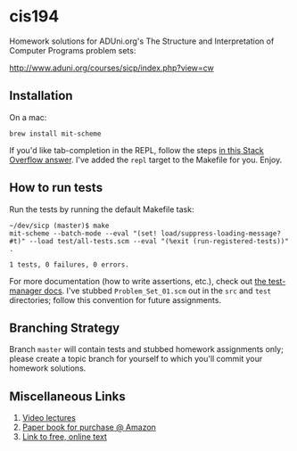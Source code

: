 # cis194

Homework solutions for ADUni.org's The Structure and Interpretation of Computer Programs problem sets:

http://www.aduni.org/courses/sicp/index.php?view=cw

## Installation

On a mac:

```
brew install mit-scheme
```

If you'd like tab-completion in the REPL, follow the steps [in this Stack Overflow answer](http://stackoverflow.com/questions/11908746/mit-scheme-repl-with-command-line-history-and-tab-completion). I've added the `repl` target to the Makefile for you. Enjoy.

## How to run tests

Run the tests by running the default Makefile task:

```
~/dev/sicp (master)$ make
mit-scheme --batch-mode --eval "(set! load/suppress-loading-message? #t)" --load test/all-tests.scm --eval "(%exit (run-registered-tests))"
.

1 tests, 0 failures, 0 errors.
```

For more documentation (how to write assertions, etc.), check out [the test-manager docs](http://web.mit.edu/~axch/www/testing.html). I've stubbed `Problem_Set_01.scm` out in the `src` and `test` directories; follow this convention for future assignments.

## Branching Strategy

Branch `master` will contain tests and stubbed homework assignments only; please create a topic branch for yourself to which you'll commit your homework solutions.

## Miscellaneous Links

1. [Video lectures](http://ocw.mit.edu/courses/electrical-engineering-and-computer-science/6-001-structure-and-interpretation-of-computer-programs-spring-2005/video-lectures/)
1. [Paper book for purchase @ Amazon](http://www.amazon.com/Structure-Interpretation-Computer-Programs-Engineering/dp/0262510871)
1. [Link to free, online text](https://mitpress.mit.edu/sicp/full-text/book/book-Z-H-4.html)
